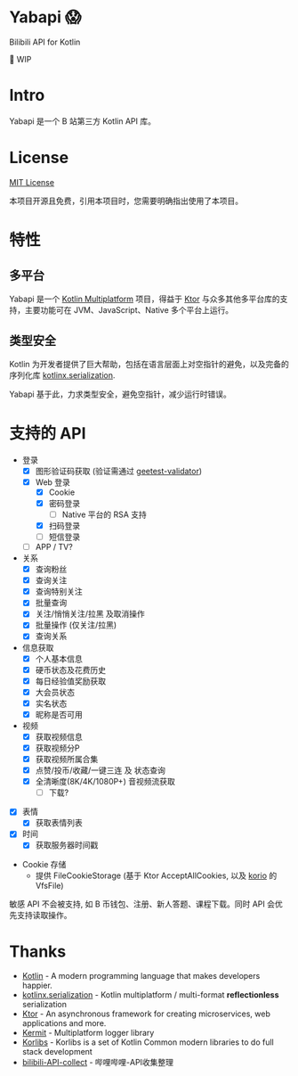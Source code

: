 # <h1>Yabapi 😱</h1>
Bilibili API for Kotlin

🔧 WIP

# Intro

Yabapi 是一个 B 站第三方 Kotlin API 库。

# License

[MIT License](https://github.com/SDLMoe/Yabapi/blob/kotlin-mt/LICENSE) 

本项目开源且免费，引用本项目时，您需要明确指出使用了本项目。

# 特性

## 多平台

Yabapi 是一个 [Kotlin Multiplatform](https://kotlinlang.org/docs/mpp-intro.html) 项目，得益于 [Ktor](https://ktor.io/) 与众多其他多平台库的支持，主要功能可在 JVM、JavaScript、Native 多个平台上运行。

## 类型安全

Kotlin 为开发者提供了巨大帮助，包括在语言层面上对空指针的避免，以及完备的序列化库 [kotlinx.serialization](https://github.com/Kotlin/kotlinx.serialization).

Yabapi 基于此，力求类型安全，避免空指针，减少运行时错误。

# 支持的 API

- 登录
  - [X] 图形验证码获取 (验证需通过 [geetest-validator](https://github.com/kuresaru/geetest-validator))
  - [X] Web 登录
    - [X] Cookie
    - [X] 密码登录
      - [ ] Native 平台的 RSA 支持
    - [X] 扫码登录
    - [ ] 短信登录
  - [ ] APP / TV?
- 关系
  - [X] 查询粉丝
  - [X] 查询关注
  - [X] 查询特别关注
  - [X] 批量查询
  - [X] 关注/悄悄关注/拉黑 及取消操作
  - [X] 批量操作 (仅关注/拉黑)
  - [X] 查询关系
- 信息获取
  - [X] 个人基本信息
  - [X] 硬币状态及花费历史
  - [X] 每日经验值奖励获取
  - [X] 大会员状态
  - [X] 实名状态
  - [X] 昵称是否可用
- 视频
  - [X] 获取视频信息
  - [X] 获取视频分P
  - [X] 获取视频所属合集
  - [X] 点赞/投币/收藏/一键三连 及 状态查询
  - [X] 全清晰度(8K/4K/1080P+) 音视频流获取
    - [ ] 下载?
- [X] 表情
  - [X] 获取表情列表
- [X] 时间
  - [X] 获取服务器时间戳
- Cookie 存储
  - 提供 FileCookieStorage (基于 Ktor AcceptAllCookies, 以及 [korio](https://github.com/korlibs/korio) 的 VfsFile)

敏感 API 不会被支持, 如 B 币钱包、注册、新人答题、课程下载。同时 API 会优先支持读取操作。

# Thanks

- [Kotlin](https://github.com/JetBrains/kotlin) - A modern programming language that makes developers happier.
- [kotlinx.serialization](https://github.com/Kotlin/kotlinx.serialization) - Kotlin multiplatform / multi-format **reflectionless** serialization
- [Ktor](https://github.com/ktorio/ktor) - An asynchronous framework for creating microservices, web applications and more.
- [Kermit](https://github.com/touchlab/Kermit) - Multiplatform logger library
- [Korlibs](https://docs.korge.org/) - Korlibs is a set of Kotlin Common modern libraries to do full stack development
- [bilibili-API-collect](https://github.com/SocialSisterYi/bilibili-API-collect) - 哔哩哔哩-API收集整理
